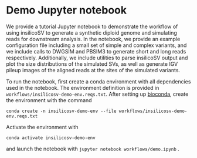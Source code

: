 # Demo Jupyter notebook

We provide a tutorial Jupyter notebook to demonstrate the workflow of
using insilicoSV to generate a synthetic diploid genome and simulating
reads for downstream analysis. In the notebook, we provide an example
configuration file including a small set of simple and complex
variants, and we include calls to DWGSIM and PBSIM3 to generate short
and long reads respectively. Additionally, we include utilities to
parse insilicoSV output and plot the size distributions of the simulated SVs, as well as generate IGV pileup images of the aligned
reads at the sites of the simulated variants.

To run the notebook, first create a conda environment with all dependencies
used in the notebook.  The environment definition is provided in
`workflows/insilicosv-demo-env.reqs.txt`.  After setting up
[bioconda](https://bioconda.github.io/), create the environment with the command

```
conda create -n insilicosv-demo-env --file workflows/insilicosv-demo-env.reqs.txt
```

Activate the environment with
```
conda activate insilicosv-demo-env
```
and launch the notebook with `jupyter notebook workflows/demo.ipynb` .


